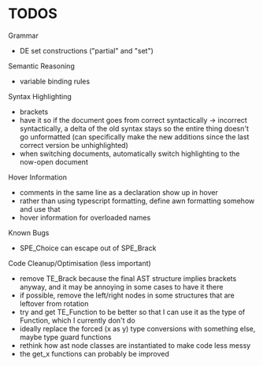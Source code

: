 # TODOS

Grammar
- DE set constructions ("partial" and "set")

Semantic Reasoning
- variable binding rules

Syntax Highlighting
- brackets
- have it so if the document goes from correct syntactically -> incorrect syntactically, a delta of the old syntax stays so the entire thing
doesn't go unformatted (can specifically make the new additions since the last correct version be unhighlighted)
- when switching documents, automatically switch highlighting to the now-open document

Hover Information
- comments in the same line as a declaration show up in hover
- rather than using typescript formatting, define awn formatting somehow and use that
- hover information for overloaded names

Known Bugs
- SPE_Choice can escape out of SPE_Brack

Code Cleanup/Optimisation (less important)
- remove TE_Brack because the final AST structure implies brackets anyway, and it may be annoying in some cases to have it there
- if possible, remove the left/right nodes in some structures that are leftover from rotation
- try and get TE_Function to be better so that I can use it as the type of Function, which I currently don't do
- ideally replace the forced (x as y) type conversions with something else, maybe type guard functions
- rethink how ast node classes are instantiated to make code less messy
- the get_x functions can probably be improved